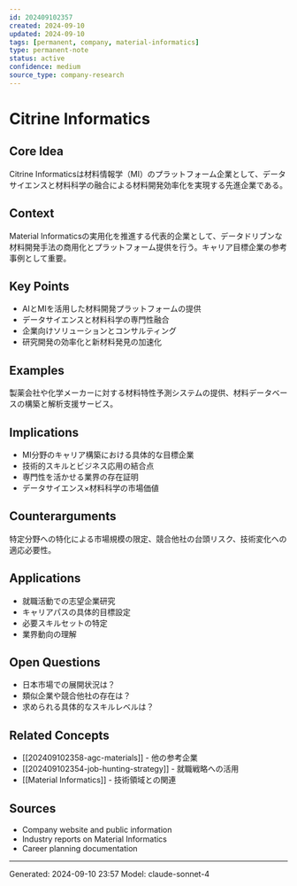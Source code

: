 ```yaml
---
id: 202409102357
created: 2024-09-10
updated: 2024-09-10
tags: [permanent, company, material-informatics]
type: permanent-note
status: active
confidence: medium
source_type: company-research
---
```


# Citrine Informatics

## Core Idea
Citrine Informaticsは材料情報学（MI）のプラットフォーム企業として、データサイエンスと材料科学の融合による材料開発効率化を実現する先進企業である。

## Context
Material Informaticsの実用化を推進する代表的企業として、データドリブンな材料開発手法の商用化とプラットフォーム提供を行う。キャリア目標企業の参考事例として重要。

## Key Points
- AIとMIを活用した材料開発プラットフォームの提供
- データサイエンスと材料科学の専門性融合
- 企業向けソリューションとコンサルティング
- 研究開発の効率化と新材料発見の加速化

## Examples
製薬会社や化学メーカーに対する材料特性予測システムの提供、材料データベースの構築と解析支援サービス。

## Implications
- MI分野のキャリア構築における具体的な目標企業
- 技術的スキルとビジネス応用の結合点
- 専門性を活かせる業界の存在証明
- データサイエンス×材料科学の市場価値

## Counterarguments
特定分野への特化による市場規模の限定、競合他社の台頭リスク、技術変化への適応必要性。

## Applications
- 就職活動での志望企業研究
- キャリアパスの具体的目標設定
- 必要スキルセットの特定
- 業界動向の理解

## Open Questions
- 日本市場での展開状況は？
- 類似企業や競合他社の存在は？
- 求められる具体的なスキルレベルは？

## Related Concepts
- [[202409102358-agc-materials]] - 他の参考企業
- [[202409102354-job-hunting-strategy]] - 就職戦略への活用
- [[Material Informatics]] - 技術領域との関連

## Sources
- Company website and public information
- Industry reports on Material Informatics
- Career planning documentation

---
Generated: 2024-09-10 23:57
Model: claude-sonnet-4